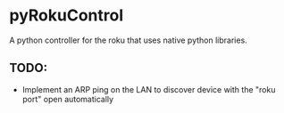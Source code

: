 # pyRokuControl
A python controller for the roku that uses native python libraries.

## TODO:
- Implement an ARP ping on the LAN to discover device with the "roku port" open automatically
